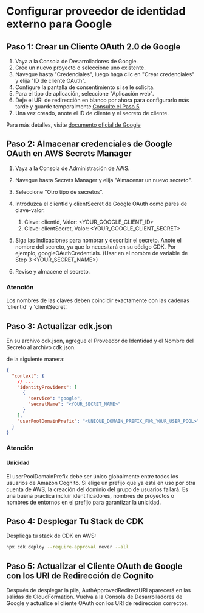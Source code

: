 # Configurar proveedor de identidad externo para Google

## Paso 1: Crear un Cliente OAuth 2.0 de Google

1. Vaya a la Consola de Desarrolladores de Google.
2. Cree un nuevo proyecto o seleccione uno existente.
3. Navegue hasta "Credenciales", luego haga clic en "Crear credenciales" y elija "ID de cliente OAuth".
4. Configure la pantalla de consentimiento si se le solicita.
5. Para el tipo de aplicación, seleccione "Aplicación web".
6. Deje el URI de redirección en blanco por ahora para configurarlo más tarde y guarde temporalmente.[Consulte el Paso 5](#step-5-update-google-oauth-client-with-cognito-redirect-uris)
7. Una vez creado, anote el ID de cliente y el secreto de cliente.

Para más detalles, visite [documento oficial de Google](https://support.google.com/cloud/answer/6158849?hl=en)

## Paso 2: Almacenar credenciales de Google OAuth en AWS Secrets Manager

1. Vaya a la Consola de Administración de AWS.
2. Navegue hasta Secrets Manager y elija "Almacenar un nuevo secreto".
3. Seleccione "Otro tipo de secretos".
4. Introduzca el clientId y clientSecret de Google OAuth como pares de clave-valor.

   1. Clave: clientId, Valor: <YOUR_GOOGLE_CLIENT_ID>
   2. Clave: clientSecret, Valor: <YOUR_GOOGLE_CLIENT_SECRET>

5. Siga las indicaciones para nombrar y describir el secreto. Anote el nombre del secreto, ya que lo necesitará en su código CDK. Por ejemplo, googleOAuthCredentials. (Usar en el nombre de variable de Step 3 <YOUR_SECRET_NAME>)
6. Revise y almacene el secreto.

### Atención

Los nombres de las claves deben coincidir exactamente con las cadenas 'clientId' y 'clientSecret'.

## Paso 3: Actualizar cdk.json

En su archivo cdk.json, agregue el Proveedor de Identidad y el Nombre del Secreto al archivo cdk.json.

de la siguiente manera:

```json
{
  "context": {
    // ...
    "identityProviders": [
      {
        "service": "google",
        "secretName": "<YOUR_SECRET_NAME>"
      }
    ],
    "userPoolDomainPrefix": "<UNIQUE_DOMAIN_PREFIX_FOR_YOUR_USER_POOL>"
  }
}
```

### Atención

#### Unicidad

El userPoolDomainPrefix debe ser único globalmente entre todos los usuarios de Amazon Cognito. Si elige un prefijo que ya está en uso por otra cuenta de AWS, la creación del dominio del grupo de usuarios fallará. Es una buena práctica incluir identificadores, nombres de proyectos o nombres de entornos en el prefijo para garantizar la unicidad.

## Paso 4: Desplegar Tu Stack de CDK

Despliega tu stack de CDK en AWS:

```sh
npx cdk deploy --require-approval never --all
```

## Paso 5: Actualizar el Cliente OAuth de Google con los URI de Redirección de Cognito

Después de desplegar la pila, AuthApprovedRedirectURI aparecerá en las salidas de CloudFormation. Vuelva a la Consola de Desarrolladores de Google y actualice el cliente OAuth con los URI de redirección correctos.